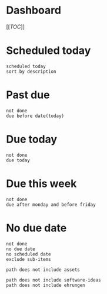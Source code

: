 # Dashboard
[[_TOC_]]

# Scheduled today
```tasks  
scheduled today
sort by description
```

# Past due
```tasks
not done
due before date(today)
```

# Due today
```tasks  
not done  
due today  
```

#  Due this week
```tasks
not done
due after monday and before friday
```

# No due date
```tasks
not done
no due date
no scheduled date
exclude sub-items

path does not include assets

path does not include software-ideas
path does not include ehrungen
```
